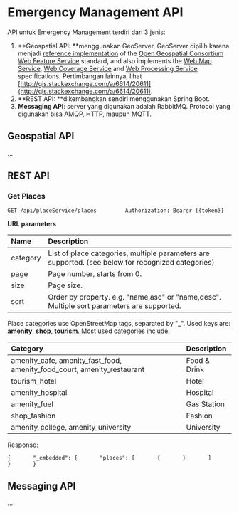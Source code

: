 # Emergency Management API

API untuk Emergency Management terdiri dari 3 jenis:

1. **Geospatial API: **menggunakan GeoServer. GeoServer dipilih karena menjadi [reference implementation](https://en.wikipedia.org/wiki/Reference_implementation) of the [Open Geospatial Consortium](https://en.wikipedia.org/wiki/Open_Geospatial_Consortium) [Web Feature Service](https://en.wikipedia.org/wiki/Web_Feature_Service) standard, and also implements the [Web Map Service](https://en.wikipedia.org/wiki/Web_Map_Service), [Web Coverage Service](https://en.wikipedia.org/wiki/Web_Coverage_Service) and [Web Processing Service](https://en.wikipedia.org/wiki/Web_Processing_Service) specifications. Pertimbangan lainnya, lihat [http://gis.stackexchange.com/a/6614/20611](http://gis.stackexchange.com/a/6614/20611).
2. **REST API: **dikembangkan sendiri menggunakan Spring Boot.
3. **Messaging API**: server yang digunakan adalah RabbitMQ. Protocol yang digunakan bisa AMQP, HTTP, maupun MQTT.

## Geospatial API

...

## REST API

### Get Places

`GET /api/placeService/places        
Authorization: Bearer {{token}}`

**URL parameters**

| Name | Description |
| :--- | :--- |
| category | List of place categories, multiple parameters are supported. \(see below for recognized categories\) |
| page | Page number, starts from 0. |
| size | Page size. |
| sort | Order by property. e.g. "name,asc" or "name,desc". Multiple sort parameters are supported. |

Place categories use OpenStreetMap tags, separated by "\_". Used keys are: [**amenity**](https://wiki.openstreetmap.org/wiki/Key:amenity), [**shop**](https://wiki.openstreetmap.org/wiki/Key:shop), [**tourism**](https://wiki.openstreetmap.org/wiki/Key:tourism). Most used categories include:

| Category | Description |
| :--- | :--- |
| amenity\_cafe, amenity\_fast\_food, amenity\_food\_court, amenity\_restaurant | Food & Drink |
| tourism\_hotel | Hotel |
| amenity\_hospital | Hospital |
| amenity\_fuel | Gas Station |
| shop\_fashion | Fashion |
| amenity\_college, amenity\_university | University |

Response:

`{      
    "_embedded": {      
        "places": [      
            {      
            }      
        ]      
    }      
}`

## Messaging API

...


